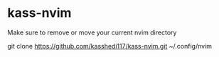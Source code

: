 # kass-nvim
Make sure to remove or move your current nvim directory

git clone https://github.com/kasshedi117/kass-nvim.git ~/.config/nvim
